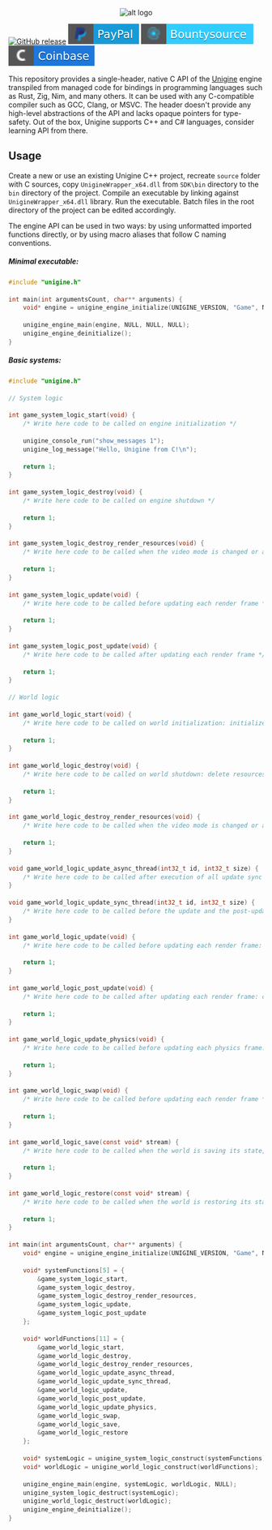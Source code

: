<p align="center"> 
  <img src="https://i.imgur.com/s3r4mxS.png" alt="alt logo">
</p>

[![GitHub release](https://img.shields.io/github/release/nxrighthere/Unigine-C.svg?style=flat-square)](https://github.com/nxrighthere/Unigine-C/releases) [![PayPal](https://github.com/Rageware/Shields/blob/master/paypal.svg)](https://www.paypal.me/nxrighthere) [![Bountysource](https://github.com/Rageware/Shields/blob/master/bountysource.svg)](https://salt.bountysource.com/checkout/amount?team=nxrighthere) [![Coinbase](https://github.com/Rageware/Shields/blob/master/coinbase.svg)](https://commerce.coinbase.com/checkout/03e11816-b6fc-4e14-b974-29a1d0886697)

This repository provides a single-header, native C API of the [Unigine](https://unigine.com) engine transpiled from managed code for bindings in programming languages such as Rust, Zig, Nim, and many others. It can be used with any C-compatible compiler such as GCC, Clang, or MSVC. The header doesn't provide any high-level abstractions of the API and lacks opaque pointers for type-safety. Out of the box, Unigine supports C++ and C# languages, consider learning API from there.

Usage
--------
Create a new or use an existing Unigine C++ project, recreate `source` folder with C sources, copy `UnigineWrapper_x64.dll` from `SDK\bin` directory to the `bin` directory of the project. Compile an executable by linking against `UnigineWrapper_x64.dll` library. Run the executable. Batch files in the root directory of the project can be edited accordingly.

The engine API can be used in two ways: by using unformatted imported functions directly, or by using macro aliases that follow C naming conventions.

##### Minimal executable:
```c
#include "unigine.h"

int main(int argumentsCount, char** arguments) {
	void* engine = unigine_engine_initialize(UNIGINE_VERSION, "Game", NULL, NULL, argumentsCount, arguments, NULL, NULL);

	unigine_engine_main(engine, NULL, NULL, NULL);
	unigine_engine_deinitialize();
}
```

##### Basic systems:
```c
#include "unigine.h"

// System logic

int game_system_logic_start(void) {
	/* Write here code to be called on engine initialization */

	unigine_console_run("show_messages 1");
	unigine_log_message("Hello, Unigine from C!\n");

	return 1;
}

int game_system_logic_destroy(void) {
	/* Write here code to be called on engine shutdown */

	return 1;
}

int game_system_logic_destroy_render_resources(void) {
	/* Write here code to be called when the video mode is changed or application is restarted */

	return 1;
}

int game_system_logic_update(void) {
	/* Write here code to be called before updating each render frame */

	return 1;
}

int game_system_logic_post_update(void) {
	/* Write here code to be called after updating each render frame */

	return 1;
}

// World logic

int game_world_logic_start(void) {
	/* Write here code to be called on world initialization: initialize resources for your world scene during the world start */

	return 1;
}

int game_world_logic_destroy(void) {
	/* Write here code to be called on world shutdown: delete resources that were created during world script execution to avoid memory leaks */

	return 1;
}

int game_world_logic_destroy_render_resources(void) {
	/* Write here code to be called when the video mode is changed or application is restarted */

	return 1;
}

void game_world_logic_update_async_thread(int32_t id, int32_t size) {
	/* Write here code to be called after execution of all update sync thread functions */
}

void game_world_logic_update_sync_thread(int32_t id, int32_t size) {
	/* Write here code to be called before the update and the post-update functions */
}

int game_world_logic_update(void) {
	/* Write here code to be called before updating each render frame: specify all graphics-related functions you want to be called every frame while your application executes */

	return 1;
}

int game_world_logic_post_update(void) {
	/* Write here code to be called after updating each render frame: correct behavior after the state of the node has been updated */

	return 1;
}

int game_world_logic_update_physics(void) {
	/* Write here code to be called before updating each physics frame: control physics in your application and put non-rendering calculations */

	return 1;
}

int game_world_logic_swap(void) {
	/* Write here code to be called before updating each render frame */

	return 1;
}

int game_world_logic_save(const void* stream) {
	/* Write here code to be called when the world is saving its state, save custom user data to a file */

	return 1;
}

int game_world_logic_restore(const void* stream) {
	/* Write here code to be called when the world is restoring its state, restore custom user data to a file here */

	return 1;
}

int main(int argumentsCount, char** arguments) {
	void* engine = unigine_engine_initialize(UNIGINE_VERSION, "Game", NULL, NULL, argumentsCount, arguments, NULL, NULL);

	void* systemFunctions[5] = {
		&game_system_logic_start,
		&game_system_logic_destroy,
		&game_system_logic_destroy_render_resources,
		&game_system_logic_update,
		&game_system_logic_post_update
	};

	void* worldFunctions[11] = {
		&game_world_logic_start,
		&game_world_logic_destroy,
		&game_world_logic_destroy_render_resources,
		&game_world_logic_update_async_thread,
		&game_world_logic_update_sync_thread,
		&game_world_logic_update,
		&game_world_logic_post_update,
		&game_world_logic_update_physics,
		&game_world_logic_swap,
		&game_world_logic_save,
		&game_world_logic_restore
	};

	void* systemLogic = unigine_system_logic_construct(systemFunctions);
	void* worldLogic = unigine_world_logic_construct(worldFunctions);

	unigine_engine_main(engine, systemLogic, worldLogic, NULL);
	unigine_system_logic_destruct(systemLogic);
	unigine_world_logic_destruct(worldLogic);
	unigine_engine_deinitialize();
}
```
